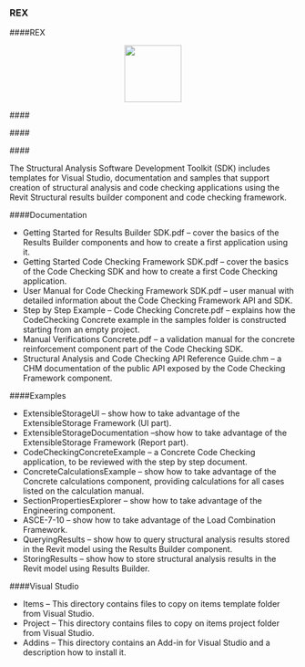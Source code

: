 <head>
<meta http-equiv="Content-Type" content="text/html; charset=utf-8">
<link rel="stylesheet" type="text/css" href="bc.css">
<!--
<script src="run_prettify.js" type="text/javascript"></script>
<script src="https://google-code-prettify.googlecode.com/svn/loader/run_prettify.js" type="text/javascript"></script>
-->
<script src="https://cdn.rawgit.com/google/code-prettify/master/loader/run_prettify.js" type="text/javascript"></script>
</head>

<!---

 in the #RevitAPI @AutodeskRevit #bim #dynamobim @AutodeskForge #ForgeDevCon 

&ndash; 
...

--->

### REX



####<a name="2"></a>REX


<center>
<img src="img/.jpg" alt="" width="100"/>
</center>


####<a name="3"></a>

####<a name="4"></a>

####<a name="5"></a>

The Structural Analysis Software Development Toolkit (SDK) includes templates for Visual Studio, documentation and samples that support creation of structural analysis and code checking applications using the Revit Structural results builder component and code checking framework.

####<a name="5.1"></a>Documentation

- Getting Started for Results Builder SDK.pdf &ndash; cover the basics of the Results Builder components and how to create a first application using it.
- Getting Started Code Checking Framework SDK.pdf &ndash; cover the basics of the Code Checking SDK and how to create a first Code Checking application.
- User Manual for Code Checking Framework SDK.pdf &ndash; user manual with detailed information about the Code Checking Framework API and SDK.
- Step by Step Example – Code Checking Concrete.pdf &ndash; explains how the CodeChecking Concrete example in the samples folder is constructed starting from an empty project.
- Manual Verifications Concrete.pdf &ndash; a validation manual for the concrete reinforcement component part of the Code Checking SDK.
- Structural Analysis and Code Checking API Reference Guide.chm &ndash; a CHM documentation of the public API exposed by the Code Checking Framework component.

####<a name="5.2"></a>Examples

- ExtensibleStorageUI &ndash; show how to take advantage of the ExtensibleStorage Framework (UI part).
- ExtensibleStorageDocumentation &ndash;show how to take advantage of the ExtensibleStorage Framework (Report part).
- CodeCheckingConcreteExample &ndash; a Concrete Code Checking application, to be reviewed with the step by step document.
- ConcreteCalculationsExample &ndash; show how to take advantage of the Concrete calculations component, providing calculations for all cases listed on the calculation manual.
- SectionPropertiesExplorer &ndash; show how to take advantage of the Engineering component.
- ASCE-7-10 &ndash; show how to take advantage of the Load Combination Framework.
- QueryingResults &ndash; show how to query structural analysis results stored in the Revit model using the Results Builder component.
- StoringResults &ndash; show how to store structural analysis results in the Revit model using Results Builder.

####<a name="5.2"></a>Visual Studio

- Items &ndash; This directory contains files to copy on items template folder from Visual Studio.
- Project &ndash; This directory contains files to copy on items project folder from Visual Studio.
- Addins &ndash; This directory contains an Add-in for Visual Studio and a description how to install it.
